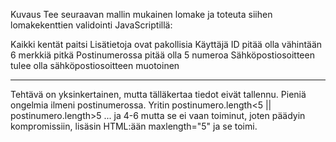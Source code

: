 Kuvaus
Tee seuraavan mallin mukainen lomake ja toteuta siihen lomakekenttien validointi JavaScriptillä:

Kaikki kentät paitsi Lisätietoja ovat pakollisia
Käyttäjä ID pitää olla vähintään 6 merkkiä pitkä
Postinumerossa pitää olla 5 numeroa
Sähköpostiosoitteen tulee olla sähköpostiosoitteen muotoinen


___________________________________________________________________________________________________________________

Tehtävä on yksinkertainen, mutta tälläkertaa tiedot eivät tallennu. Pieniä ongelmia ilmeni postinumerossa.
Yritin postinumero.length<5 || postinumero.length>5 ... ja 4-6 mutta se ei vaan toiminut, joten päädyin kompromissiin, lisäsin HTML:ään maxlength="5" ja se toimi.